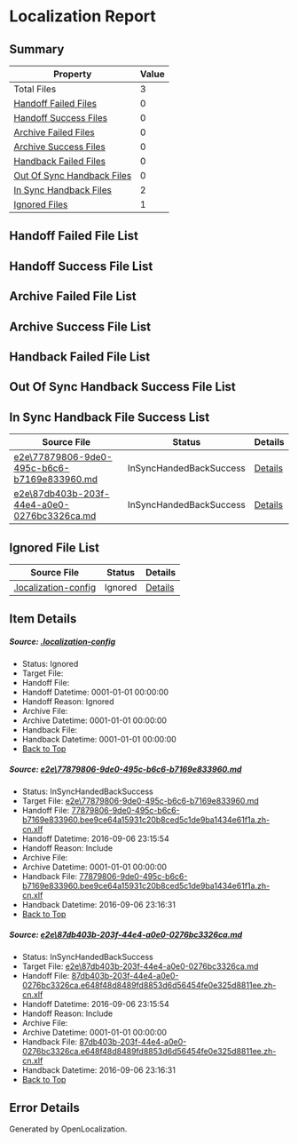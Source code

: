 # <a name='report-top'></a> Localization Report

## Summary
 Property | Value 
 -------- | ----- 
 Total Files | 3
[ Handoff Failed Files ](#handoff-failed-list)| 0
[ Handoff Success Files ](#handoff-success-list)| 0
[ Archive Failed Files ](#archive-failed-list)| 0
[ Archive Success Files ](#archive-success-list)| 0
[ Handback Failed Files ](#handback-failed-list)| 0
[ Out Of Sync Handback Files ](#outofsync-handback-success-list)| 0
[ In Sync Handback Files ](#insync-handback-success-list)| 2
[ Ignored Files ](#ignored-list)| 1

## <a name='handoff-failed-list'></a> Handoff Failed File List

## <a name='handoff-success-list'></a> Handoff Success File List

## <a name='archive-failed-list'></a> Archive Failed File List

## <a name='archive-success-list'></a> Archive Success File List

## <a name='handback-failed-list'></a> Handback Failed File List

## <a name='outofsync-handback-success-list'></a> Out Of Sync Handback Success File List

## <a name='insync-handback-success-list'></a> In Sync Handback File Success List
 Source File | Status | Details 
 ----------- | ------ | ------- 
 [e2e\77879806-9de0-495c-b6c6-b7169e833960.md](https://github.com/OpenLocalizationTestOrg/ol-test0/blob/e004a855ce08326f1f5a5644f127a3f5f8441729/e2e/77879806-9de0-495c-b6c6-b7169e833960.md) | InSyncHandedBackSuccess | [Details](#7700c09f097648b2cc45edb0c7ac5fc1244164491)
 [e2e\87db403b-203f-44e4-a0e0-0276bc3326ca.md](https://github.com/OpenLocalizationTestOrg/ol-test0/blob/e004a855ce08326f1f5a5644f127a3f5f8441729/e2e/87db403b-203f-44e4-a0e0-0276bc3326ca.md) | InSyncHandedBackSuccess | [Details](#7268cb6ac92af65085a9aa2b5a2fc2a38e2e4a552)

## <a name='ignored-list'></a> Ignored File List
 Source File | Status | Details 
 ----------- | ------ | ------- 
 [.localization-config](https://github.com/OpenLocalizationTestOrg/ol-test0/blob/e004a855ce08326f1f5a5644f127a3f5f8441729/.localization-config) | Ignored | [Details](#3d4f252ac210baf56311d7e97dcc2db10974dbd20)

## Item Details
##### <a name='3d4f252ac210baf56311d7e97dcc2db10974dbd20'></a> Source: [.localization-config](https://github.com/OpenLocalizationTestOrg/ol-test0/blob/e004a855ce08326f1f5a5644f127a3f5f8441729/.localization-config)
* Status: Ignored
* Target File: 
* Handoff File: 
* Handoff Datetime: 0001-01-01 00:00:00
* Handoff Reason: Ignored
* Archive File: 
* Archive Datetime: 0001-01-01 00:00:00
* Handback File: 
* Handback Datetime: 0001-01-01 00:00:00
* [Back to Top](#report-top)

##### <a name='7700c09f097648b2cc45edb0c7ac5fc1244164491'></a> Source: [e2e\77879806-9de0-495c-b6c6-b7169e833960.md](https://github.com/OpenLocalizationTestOrg/ol-test0/blob/e004a855ce08326f1f5a5644f127a3f5f8441729/e2e/77879806-9de0-495c-b6c6-b7169e833960.md)
* Status: InSyncHandedBackSuccess
* Target File: [e2e\77879806-9de0-495c-b6c6-b7169e833960.md](https://github.com/OpenLocalizationTestOrg/ol-test0-zhcn/blob/4bef09bfb1264bdbdc37867942b7b097526c3ba7/e2e/77879806-9de0-495c-b6c6-b7169e833960.md)
* Handoff File: [77879806-9de0-495c-b6c6-b7169e833960.bee9ce64a15931c20b8ced5c1de9ba1434e61f1a.zh-cn.xlf](https://github.com/OpenLocalizationTestOrg/ol-test0-handoff/blob/2cb7503c1a95286eb0ab75cb3df6e2e05ccca5e2/ol-handoff/OpenLocalizationTestOrg/ol-test0-zhcn/ci/ht/77879806-9de0-495c-b6c6-b7169e833960.bee9ce64a15931c20b8ced5c1de9ba1434e61f1a.zh-cn.xlf)
* Handoff Datetime: 2016-09-06 23:15:54
* Handoff Reason: Include
* Archive File: 
* Archive Datetime: 0001-01-01 00:00:00
* Handback File: [77879806-9de0-495c-b6c6-b7169e833960.bee9ce64a15931c20b8ced5c1de9ba1434e61f1a.zh-cn.xlf](https://github.com/OpenLocalizationTestOrg/ol-test0-handback/blob/fc16670d6e364b2696384cb29cb6300f88120217/ol-handback/OpenLocalizationTestOrg/ol-test0-zhcn/ci/ht/77879806-9de0-495c-b6c6-b7169e833960.bee9ce64a15931c20b8ced5c1de9ba1434e61f1a.zh-cn.xlf)
* Handback Datetime: 2016-09-06 23:16:31
* [Back to Top](#report-top)

##### <a name='7268cb6ac92af65085a9aa2b5a2fc2a38e2e4a552'></a> Source: [e2e\87db403b-203f-44e4-a0e0-0276bc3326ca.md](https://github.com/OpenLocalizationTestOrg/ol-test0/blob/e004a855ce08326f1f5a5644f127a3f5f8441729/e2e/87db403b-203f-44e4-a0e0-0276bc3326ca.md)
* Status: InSyncHandedBackSuccess
* Target File: [e2e\87db403b-203f-44e4-a0e0-0276bc3326ca.md](https://github.com/OpenLocalizationTestOrg/ol-test0-zhcn/blob/4bef09bfb1264bdbdc37867942b7b097526c3ba7/e2e/87db403b-203f-44e4-a0e0-0276bc3326ca.md)
* Handoff File: [87db403b-203f-44e4-a0e0-0276bc3326ca.e648f48d8489fd8853d6d56454fe0e325d8811ee.zh-cn.xlf](https://github.com/OpenLocalizationTestOrg/ol-test0-handoff/blob/2cb7503c1a95286eb0ab75cb3df6e2e05ccca5e2/ol-handoff/OpenLocalizationTestOrg/ol-test0-zhcn/ci/ht/87db403b-203f-44e4-a0e0-0276bc3326ca.e648f48d8489fd8853d6d56454fe0e325d8811ee.zh-cn.xlf)
* Handoff Datetime: 2016-09-06 23:15:54
* Handoff Reason: Include
* Archive File: 
* Archive Datetime: 0001-01-01 00:00:00
* Handback File: [87db403b-203f-44e4-a0e0-0276bc3326ca.e648f48d8489fd8853d6d56454fe0e325d8811ee.zh-cn.xlf](https://github.com/OpenLocalizationTestOrg/ol-test0-handback/blob/fc16670d6e364b2696384cb29cb6300f88120217/ol-handback/OpenLocalizationTestOrg/ol-test0-zhcn/ci/ht/87db403b-203f-44e4-a0e0-0276bc3326ca.e648f48d8489fd8853d6d56454fe0e325d8811ee.zh-cn.xlf)
* Handback Datetime: 2016-09-06 23:16:31
* [Back to Top](#report-top)


## Error Details

Generated by OpenLocalization.
